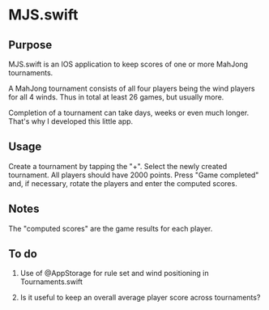 # MJS.swift

## Purpose

MJS.swift is an IOS application to keep scores of one or more MahJong tournaments.

A MahJong tournament consists of all four players being the wind players for all 4 winds. Thus in total at least 26 games, but usually more. 

Completion of a tournament can take days, weeks or even much longer. That's why I developed this little app.

## Usage

Create a tournament by tapping the "+". Select the newly created tournament. All players should have 2000 points. Press "Game completed" and, if necessary, rotate the players and enter the computed scores.

## Notes

The "computed scores" are the game results for each player.

## To do

1. Use of @AppStorage for rule set and wind positioning in Tournaments.swift

2. Is it useful to keep an overall average player score across tournaments?
